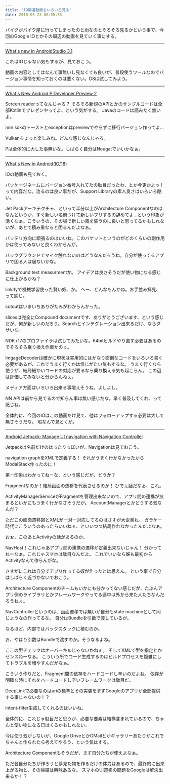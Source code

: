 ```yaml
---
title: "IO関連動画をいろいろ見る"
date: 2018-05-23 06:55:33
---
```


バイクがバイク屋に行ってしまったのと雨なのとそろそろ見るかという事で、今回のGoogle IOとかその周辺の動画を見ていく事にする。

---
[What's new in AndroidStudio 3.1](https://youtu.be/nnnW0nehPEA)

これはIOじゃない気もするが、見ておこう。

動画の内容としてはなんて事無いし見なくても良いが、普段使うツールなのでバージョン事情を知っておくのは悪くない。D8は試してみよう。

---
[What's New Android P Developer  Preview 2](https://youtu.be/LBBqTd6uOd4)

Screen readerってなんじゃろ？
そろそろ新規のAPIとかのサンプルコードは全部Kotlinでプレゼンやってよ、という気がする。
Javaのコードは読みたく無いよ。

non sdkのトーストとexceptionはpreviewでやらずに移行バージョン作ってよ…

Vulkanちょっと楽しみね。どんな感じなんじゃろ。

Pは全体的に大した事無いな。しばらく自分はNougatでいいかなぁ。

---
[What's New in Android(IO/18)](https://youtu.be/eMHsnvhcf78)

IOの動画も見ておく。

パッケージネームにバージョン番号入れてたの駄目だったわ、とか今更かよっ！って内容だな。治るのは良い事だが、Support Libraryの素人臭さはいろいろ酷い。

Jet Packアーキテクチャ、といって半分以上がArchitecture Componentなのはなんというか、すぐ新しい名前つけて新しいフリするの辞めてよ…という印象が湧くなぁ。こういうの、その場で新しい風を装うのに良いと思ってるかもしれないが、あとで積み重なると困るんだよなぁ。

バッテリ方向に頑張るのはいいね。このバケットというのがどのくらいの副作用かは使ってみないと良くわからんが。

バックグラウンドでマイク触れないのはどうなんだろうね。自分が使ってるアプリで困る人は居ないかな。

Background text measurmentか。
アイデアは良さそうだが使い物になる感じに仕上がるかね？

linkifyで機械学習使った賢い奴、か。
へー、どんなもんかね。お手並み拝見、って感じ。

cutoutはいまいちありがたみがわからんかった。

slicesは完全にCompound documentです、ありがとうございます、という感じだが、何が新しいのだろう。Searchとインテグレーション出来るだけ、ならダサいな。

NDK r17のプロファイラは試してみたいな。64bitビルドやり直す必要はあるのでそろそろ乗り換え作業かのぅ。

ImgageDecoderは確かに現状は実用的にはかなり面倒なコードをいろいろ書く必要があるが、これでうまく行くかは信じがたい気もするな。
うまく行くなら使うが、結局細かいコードの対応が要るなら乗り換える気も起こらん。
この辺は評価してみないと分からんねぇ。

メディア方面はいろいろ出来る事増えそうね。よしよし。

NN APIは前から見てるので知らん事は無い感じだな。早く普及してくれ、って感じね。

全体的に、今回のIOはこの動画だけ見て、他はフォローアップする必要は大して無さそうだな。
暇なんで見とくが。

---

[Android Jetpack: Manage UI navigation with Navigation Controller](https://youtu.be/8GCXtCjtg40)

Jetpackは名前だけのはったりっぽいが、Navigationは見ておこう。

navigation graphをXMLで定義する！
それがうまく行かなかったからModalStack作ったのに！

第一印象はわかってねーな、という感じだが、どうか？

Fragmentなのか！結局画面の遷移を代表させるのか！
ひでぇ話だなぁ、これ。

ActivityManagerServiceがFragmentを管理出来ないので、アプリ間の連携が挟まるといかにもうまく行かなさそうだが。
AccountManagerとかどうする気なんだ？

ただこの画面遷移図とXMLが一対一対応してるのはさすが大企業ね。
ガラケー時代にこういうのあったらいいねぇ、といいつつ結局作れなかったんだよなぁ。

おぉ、このあとActivityの話があるのか。

NavHost！これじゃあアプリ間の連携の遷移が定義出来ないじゃん！
分かってねーなぁ。これじゃスマホは駄目なんだよ。
これでいいなら誰も最初からActivityなんて作らんがな。

さすがにこれは自分でアプリ作ってる奴が作ったとは思えん。
という事で自分はしばらく近づかないでおこう。

Architecture Componentのチームもいかにも分かってない感じだが、たぶんアプリ側のライブラリとかフレームワークやってる連中は外から来た人たちなんだろうねぇ。

NavControllerというのは、画面遷移では無いが自分もstate machineとして同じようなの作ってるな。
自分はBundleを引数で渡しているが。

なるほど、内部ではバックスタックに積むのか。

お、やはり引数はBundleで渡すのか。そうなるよね。

ここの型チェックはオーバーキルじゃないかねぇ。
そしてXMLで型を指定とかセンスねーなぁ。
こういう所でコード生成するのはビルドプロセスを複雑にしてトラブルを増やすんだがなぁ。

こういう作りだと、Fragment間の依存をハードコードし辛いのだよね。
依存が明確な時にそれをハードコードし辛いフレームワークは駄目だ。

DeepLinkで必要なのはuriの標準とその実装をまずGoogleのアプリが全部提供する事じゃないの！？

intent-filter生成してくれるのはいいね。

全体的に、これじゃ駄目だと思うが、必要な要素は結構含まれているので、ちゃんと使い物になる日はくるかもしれない。

今は使う気がしないが、Google DriveとかGMailとかギャラリーあたりがこれでちゃんと作られたら考えてやろう、という気はする。

Architecture Componentもそうだが、まず自分たちが使えよなぁ。

ただ昔自分たちが作ろうと夢見た物を作るだけの体力はあるので、最終的に出来上がる物と、その帰結は興味あるな。
スマホのUI遷移の問題をGoogleは解決出来るか！？

